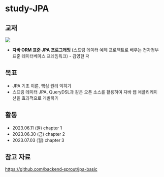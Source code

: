 # study-JPA

## 교재
![](http://image.yes24.com/goods/19040233/300x0)
- **자바 ORM 표준 JPA 프로그래밍** (스프링 데이터 예제 프로젝트로 배우는 전자정부 표준 데이터베이스 프레임워크) - 김영한 저

## 목표
- JPA 기초 이론, 핵심 원리 익히기
- 스프링 데이터 JPA, QueryDSL과 같은 오픈 소스를 활용하여 자바 웹 애플리케이션을 효과적으로 개발하기

## 활동
- 2023.06.11 (일) chapter 1
- 2023.06.30 (금) chapter 2
- 2023.07.03 (월) chapter 3

## 참고 자료
https://github.com/backend-sprout/jpa-basic
